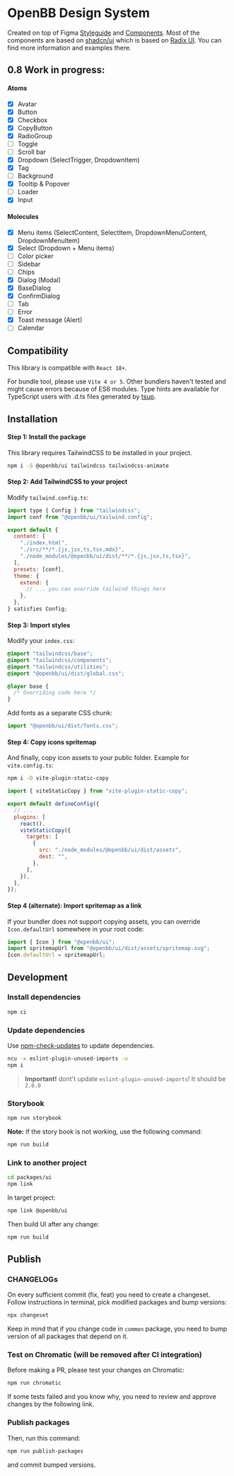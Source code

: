 # OpenBB Design System

Created on top of Figma [Styleguide](https://www.figma.com/file/Gbu811BkBJBtez3ajbr7lw/Styleguide?type=design&node-id=23-26&mode=design&t=ACcxkQNaADUUe1PL-4) and [Components](https://www.figma.com/file/RFg3HgmBqsbX3OuLaJTAbb/Components?type=design&node-id=1139-129&mode=dev).
Most of the components are based on [shadcn/ui](https://ui.shadcn.com/docs) which is based on [Radix UI](https://www.radix-ui.com/themes/docs). You can find more information and examples there.

## 0.8 Work in progress:

#### Atoms

- [x] Avatar
- [x] Button
- [x] Checkbox
- [x] CopyButton
- [x] RadioGroup
- [ ] Toggle
- [ ] Scroll bar
- [x] Dropdown (SelectTrigger, DropdownItem)
- [x] Tag
- [ ] Background
- [x] Tooltip & Popover
- [ ] Loader
- [x] Input

#### Molecules

- [x] Menu items (SelectContent, SelectItem, DropdownMenuContent, DropdownMenuItem)
- [x] Select (Dropdown + Menu items)
- [ ] Color picker
- [ ] Sidebar
- [ ] Chips
- [x] Dialog (Modal)
- [x] BaseDialog
- [x] ConfirmDialog
- [ ] Tab
- [ ] Error
- [x] Toast message (Alert)
- [ ] Calendar

## Compatibility

This library is compatible with `React 18+`.

For bundle tool, please use `Vite 4 or 5`. Other bundlers haven't tested and might cause errors because of ES6 modules.
Type hints are available for TypeScript users with .d.ts files generated by [tsup](https://tsup.egoist.dev/).

## Installation

#### Step 1: Install the package

This library requires TailwindCSS to be installed in your project.

```bash
npm i -S @openbb/ui tailwindcss tailwindcss-animate
```

#### Step 2: Add TailwindCSS to your project

Modify `tailwind.config.ts`:

```js
import type { Config } from "tailwindcss";
import conf from "@openbb/ui/tailwind.config";

export default {
  content: [
    "./index.html",
    "./src/**/*.{js,jsx,ts,tsx,mdx}",
    "./node_modules/@openbb/ui/dist/**/*.{js,jsx,ts,tsx}",
  ],
  presets: [conf],
  theme: {
    extend: {
      // ... you can override tailwind things here
    },
  },
} satisfies Config;
```

#### Step 3: Import styles

Modify your `index.css`:

```css
@import "tailwindcss/base";
@import "tailwindcss/components";
@import "tailwindcss/utilities";
@import "@openbb/ui/dist/global.css";

@layer base {
  /* Overriding code here */
}
```

Add fonts as a separate CSS chunk:

```js
import "@openbb/ui/dist/fonts.css";
```

#### Step 4: Copy icons spritemap

And finally, copy icon assets to your public folder. Example for `vite.config.ts`:

```bash
npm i -D vite-plugin-static-copy
```

```js
import { viteStaticCopy } from "vite-plugin-static-copy";

export default defineConfig({
  // ...
  plugins: [
    react(),
    viteStaticCopy({
      targets: [
        {
          src: "./node_modules/@openbb/ui/dist/assets",
          dest: "",
        },
      ],
    }),
  ],
});
```

#### Step 4 (alternate): Import spritemap as a link

If your bundler does not support copying assets, you can override `Icon.defaultUrl` somewhere in your root code:

```js
import { Icon } from "@openbb/ui";
import spritemapUrl from "@openbb/ui/dist/assets/spritemap.svg";
Icon.defaultUrl = spritemapUrl;
```

## Development

### Install dependencies

```bash
npm ci
```

### Update dependencies

Use [npm-check-updates](https://www.npmjs.com/package/npm-check-updates) to update dependencies.

```bash
ncu -x eslint-plugin-unused-imports -u
npm i
```

> **Important!** dont't update `eslint-plugin-unused-imports`! It should be `2.0.0`

### Storybook

```bash
npm run storybook
```

**Note:** If the story book is not working, use the following command:

```bash
npm run build
```

### Link to another project

```bash
cd packages/ui
npm link
```

In target project:

```bash
npm link @openbb/ui
```

Then build UI after any change:

```bash
npm run build
```

## Publish

### CHANGELOGs

On every sufficient commit (fix, feat) you need to create a changeset. Follow instructions in terminal, pick modified packages and bump versions:

```bash
npx changeset
```

Keep in mind that if you change code in `common` package, you need to bump version of all packages that depend on it.

### Test on Chromatic (will be removed after CI integration)

Before making a PR, please test your changes on Chromatic:

```bash
npm run chromatic
```

If some tests failed and you know why, you need to review and approve changes by the following link.

### Publish packages

Then, run this command:

```bash
npm run publish-packages
```

and commit bumped versions.
